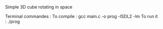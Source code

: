 Simple 3D cube rotating in space

Terminal commandes : 
To compile : gcc main.c -o prog -lSDL2 -lm
To run it : ./prog
